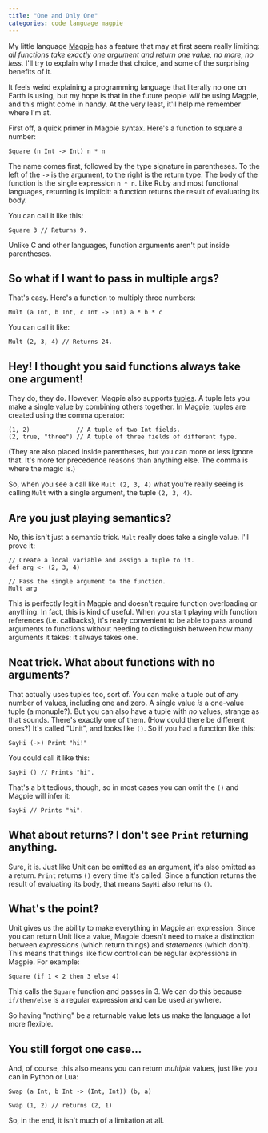 ```yaml
---
title: "One and Only One"
categories: code language magpie
---
```


My little language [Magpie][] has a feature that may at first seem really
limiting: *all functions take exactly one argument and return one value, no
more, no less.* I'll try to explain why I made that choice, and some of the
surprising benefits of it.

[magpie]: https://magpie-lang.org/

It feels weird explaining a programming language that literally no one on Earth
is using, but my hope is that in the future people *will* be using Magpie, and
this might come in handy. At the very least, it'll help me remember where I'm
at.

First off, a quick primer in Magpie syntax. Here's a function to square a
number:

```magpie1
Square (n Int -> Int) n * n
```

The name comes first, followed by the type signature in parentheses. To the left
of the `->` is the argument, to the right is the return type. The body of the
function is the single expression `n * n`. Like Ruby and most functional
languages, returning is implicit: a function returns the result of evaluating
its body.

You can call it like this:

```magpie1
Square 3 // Returns 9.
```

Unlike C and other languages, function arguments aren't put inside
parentheses.

## So what if I want to pass in multiple args?

That's easy. Here's a function to multiply three numbers:

```magpie1
Mult (a Int, b Int, c Int -> Int) a * b * c
```

You can call it like:

```magpie1
Mult (2, 3, 4) // Returns 24.
```

## Hey! I thought you said functions always take one argument!

They do, they do. However, Magpie also supports [tuples][]. A tuple lets you
make a single value by combining others together. In Magpie, tuples are created
using the comma operator:

[tuples]: http://en.wikipedia.org/wiki/Tuple

```magpie1
(1, 2)             // A tuple of two Int fields.
(2, true, "three") // A tuple of three fields of different type.
```

(They are also placed inside parentheses, but you can more or less ignore that.
It's more for precedence reasons than anything else. The comma is where the
magic is.)

So, when you see a call like `Mult (2, 3, 4)` what you're really seeing is
calling `Mult` with a single argument, the tuple `(2, 3, 4)`.

## Are you just playing semantics?

No, this isn't just a semantic trick. `Mult` really does take a single value.
I'll prove it:

```magpie1
// Create a local variable and assign a tuple to it.
def arg <- (2, 3, 4)

// Pass the single argument to the function.
Mult arg
```

This is perfectly legit in Magpie and doesn't require function overloading or
anything. In fact, this is kind of useful. When you start playing with function
references (i.e. callbacks), it's really convenient to be able to pass around
arguments to functions without needing to distinguish between how many arguments
it takes: it always takes one.

## Neat trick. What about functions with no arguments?

That actually uses tuples too, sort of. You can make a tuple out of any number
of values, including one and zero. A single value *is* a one-value tuple (a
monuple?). But you can also have a tuple with *no* values, strange as that
sounds. There's exactly one of them. (How could there be different ones?) It's
called "Unit", and looks like `()`. So if you had a function like this:

```magpie1
SayHi (->) Print "hi!"
```

You could call it like this:

```magpie1
SayHi () // Prints "hi".
```

That's a bit tedious, though, so in most cases you can omit the `()` and Magpie
will infer it:

```magpie1
SayHi // Prints "hi".
```

## What about returns? I don't see `Print` returning anything.

Sure, it is. Just like Unit can be omitted as an argument, it's also omitted as
a return. `Print` returns `()` every time it's called. Since a function returns
the result of evaluating its body, that means `SayHi` also returns `()`.

## What's the point?

Unit gives us the ability to make everything in Magpie an expression. Since you
can return Unit like a value, Magpie doesn't need to make a distinction between
*expressions* (which return things) and *statements* (which don't). This means
that things like flow control can be regular expressions in Magpie. For example:

```magpie1
Square (if 1 < 2 then 3 else 4)
```

This calls the `Square` function and passes in 3. We can do this because
`if/then/else` is a regular expression and can be used anywhere.

So having "nothing" be a returnable value lets us make the language a lot more
flexible.

## You still forgot one case...

And, of course, this also means you can return *multiple* values, just like
you can in Python or Lua:

```magpie1
Swap (a Int, b Int -> (Int, Int)) (b, a)

Swap (1, 2) // returns (2, 1)
```

So, in the end, it isn't much of a limitation at all.
